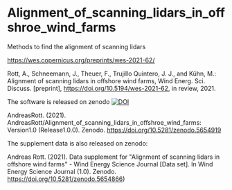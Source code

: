 # Alignment_of_scanning_lidars_in_offshroe_wind_farms
Methods to find the alignment of scanning lidars

https://wes.copernicus.org/preprints/wes-2021-62/

Rott, A., Schneemann, J., Theuer, F., Trujillo Quintero, J. J., and Kühn, M.: Alignment of scanning lidars in offshore wind farms, Wind Energ. Sci. Discuss. [preprint], https://doi.org/10.5194/wes-2021-62, in review, 2021.


The software is released on zenodo [![DOI](https://zenodo.org/badge/424630957.svg)](https://zenodo.org/badge/latestdoi/424630957)

AndreasRott. (2021). AndreasRott/Alignment_of_scanning_lidars_in_offshroe_wind_farms: Version1.0 (Release1.0.0). Zenodo. https://doi.org/10.5281/zenodo.5654919

The supplement data is also released on zenodo:

Andreas Rott. (2021). Data supplement for "Alignment of scanning lidars in offshore wind farms" - Wind Energy Science Journal [Data set]. In Wind Energy Science Journal (1.0). Zenodo. https://doi.org/10.5281/zenodo.5654866)
